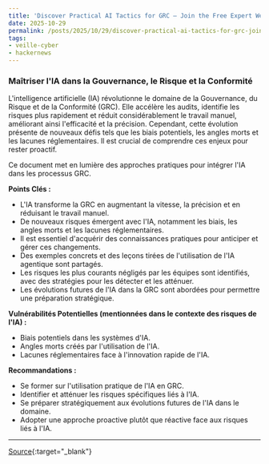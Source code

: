 ```yaml
---
title: 'Discover Practical AI Tactics for GRC — Join the Free Expert Webinar'
date: 2025-10-29
permalink: /posts/2025/10/29/discover-practical-ai-tactics-for-grc-join-the-free-expert-webinar/
tags:
- veille-cyber
- hackernews
---
```

### Maîtriser l'IA dans la Gouvernance, le Risque et la Conformité

L'intelligence artificielle (IA) révolutionne le domaine de la Gouvernance, du Risque et de la Conformité (GRC). Elle accélère les audits, identifie les risques plus rapidement et réduit considérablement le travail manuel, améliorant ainsi l'efficacité et la précision. Cependant, cette évolution présente de nouveaux défis tels que les biais potentiels, les angles morts et les lacunes réglementaires. Il est crucial de comprendre ces enjeux pour rester proactif.

Ce document met en lumière des approches pratiques pour intégrer l'IA dans les processus GRC.

**Points Clés :**

*   L'IA transforme la GRC en augmentant la vitesse, la précision et en réduisant le travail manuel.
*   De nouveaux risques émergent avec l'IA, notamment les biais, les angles morts et les lacunes réglementaires.
*   Il est essentiel d'acquérir des connaissances pratiques pour anticiper et gérer ces changements.
*   Des exemples concrets et des leçons tirées de l'utilisation de l'IA agentique sont partagés.
*   Les risques les plus courants négligés par les équipes sont identifiés, avec des stratégies pour les détecter et les atténuer.
*   Les évolutions futures de l'IA dans la GRC sont abordées pour permettre une préparation stratégique.

**Vulnérabilités Potentielles (mentionnées dans le contexte des risques de l'IA) :**

*   Biais potentiels dans les systèmes d'IA.
*   Angles morts créés par l'utilisation de l'IA.
*   Lacunes réglementaires face à l'innovation rapide de l'IA.

**Recommandations :**

*   Se former sur l'utilisation pratique de l'IA en GRC.
*   Identifier et atténuer les risques spécifiques liés à l'IA.
*   Se préparer stratégiquement aux évolutions futures de l'IA dans le domaine.
*   Adopter une approche proactive plutôt que réactive face aux risques liés à l'IA.

---
[Source](https://thehackernews.com/2025/10/discover-practical-ai-tactics-for-grc.html){:target="_blank"}
